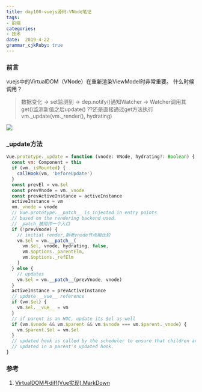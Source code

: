 ```yaml
---
title: day100-vuejs源码-VNode笔记
tags: 
- 前端
categories: 
- 技术
date:  2019-4-22
grammar_cjkRuby: true
---
```

### 前言
 vuejs中的VirtualDOM（VNode）在重新渲染ViewModel时非常重要。
什么时候调用？
> 数据变化 -> set监测到 ->
> dep.notify()通知Watcher ->
> Watcher调用其get()监测新值之后update()
??还是直接通过get方法执行vm._update(vm._render(), hydrating)

![](https://ws1.sinaimg.cn/large/b15ca614gy1g2btp41rvxj209g09gjrm.jpg)
<!--more-->
### _update方法
```javascript
Vue.prototype._update = function (vnode: VNode, hydrating?: Boolean) {
  const vm: Component = this
  if (vm._isMounted) {
    callHook(vm, 'beforeUpdate')
  }
  const prevEl = vm.$el
  const prevVnode = vm._vnode
  const prevActiveInstance = activeInstance
  activeInstance = vm
  vm._vnode = vnode
  // Vue.prototype.__patch__ is injected in entry points
  // based on the rendering backend used.
  // _patch_被用作一个入口
  if (!prevVnode) {
    // initial render,新老vnode节点相比较
    vm.$el = vm.__patch__(
      vm.$el, vnode, hydrating, false,
      vm.$options._parentElm,
      vm.$options._refElm
    )
  } else {
    // updates
    vm.$el = vm.__patch__(prevVnode, vnode)
  }
  activeInstance = prevActiveInstance
  // update __vue__ reference
  if (vm.$el) {
    vm.$el.__vue__ = vm
  }
  // if parent is an HOC, update its $el as well
  if (vm.$vnode && vm.$parent && vm.$vnode === vm.$parent._vnode) {
    vm.$parent.$el = vm.$el
  }
  // updated hook is called by the scheduler to ensure that children are
  // updated in a parent's updated hook.
} 
```

### 参考
1. [VirtualDOM与diff(Vue实现).MarkDown][1]


  [1]: https://github.com/answershuto/learnVue/blob/master/docs/VirtualDOM%E4%B8%8Ediff%28Vue%E5%AE%9E%E7%8E%B0%29.MarkDown